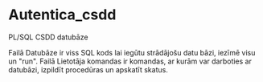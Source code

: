 # Autentica_csdd
PL/SQL CSDD datubāze

Failā Datubāze ir viss SQL kods lai iegūtu strādājošu datu bāzi, iezīmē visu un "run".
Failā Lietotāja komandas ir komandas, ar kurām var darboties ar datubāzi, izpildīt procedūras un apskatīt skatus.
